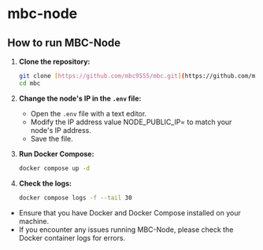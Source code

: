 # mbc-node

## How to run MBC-Node

1.  **Clone the repository:**

    ```bash
    git clone [https://github.com/mbc9555/mbc.git](https://github.com/mbc9555/mbc.git)
    cd mbc
    ```

2.  **Change the node's IP in the `.env` file:**
    * Open the `.env` file with a text editor.
    * Modify the IP address value NODE_PUBLIC_IP= to match your node's IP address.
    * Save the file.

3.  **Run Docker Compose:**

    ```bash
    docker compose up -d
    ```

4.  **Check the logs:**

    ```bash
    docker compose logs -f --tail 30
    ```


* Ensure that you have Docker and Docker Compose installed on your machine.
* If you encounter any issues running MBC-Node, please check the Docker container logs for errors.
